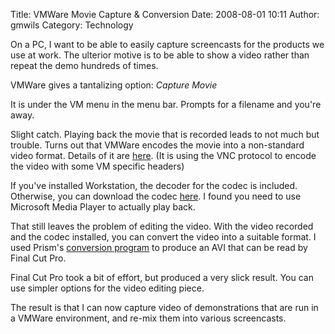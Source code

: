 Title: VMWare Movie Capture & Conversion
Date: 2008-08-01 10:11
Author: gmwils
Category: Technology

On a PC, I want to be able to easily capture screencasts for the
products we use at work. The ulterior motive is to be able to show a
video rather than repeat the demo hundreds of times.

</p>

VMWare gives a tantalizing option: *Capture Movie*

</p>

It is under the VM menu in the menu bar. Prompts for a filename and
you're away.

</p>

Slight catch. Playing back the movie that is recorded leads to not much
but trouble. Turns out that VMWare encodes the movie into a non-standard
video format. Details of it are [here][]. (It is using the VNC protocol
to encode the video with some VM specific headers)

</p>

If you've installed Workstation, the decoder for the codec is included.
Otherwise, you can download the codec [here][1]. I found you need to use
Microsoft Media Player to actually play back.

</p>

That still leaves the problem of editing the video. With the video
recorded and the codec installed, you can convert the video into a
suitable format. I used Prism's [conversion program][] to produce an AVI
that can be read by Final Cut Pro.

</p>

Final Cut Pro took a bit of effort, but produced a very slick result.
You can use simpler options for the video editing piece.

</p>

The result is that I can now capture video of demonstrations that are
run in a VMWare environment, and re-mix them into various screencasts.

</p>

  [here]: http://wiki.multimedia.cx/index.php?title=VMware_Video
  [1]: http://www.moviecodec.com/downloads/400d.html
  [conversion program]: http://www.nchsoftware.com/prism/index.html
